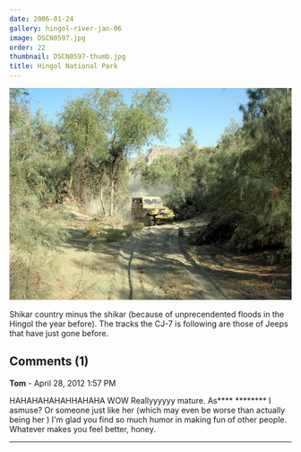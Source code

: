 ```yaml
---
date: 2006-01-24
gallery: hingol-river-jan-06
image: DSCN0597.jpg
order: 22
thumbnail: DSCN0597-thumb.jpg
title: Hingol National Park
---
```


![Hingol National Park](./DSCN0597.jpg)

Shikar country minus the shikar (because of unprecendented floods in the Hingol the year before). The tracks the CJ-7 is following are those of Jeeps that have just gone before.

<div id="comments">

## Comments (1)

**Tom** - April 28, 2012  1:57 PM

HAHAHAHAHAHHAHAHA WOW Reallyyyyyy mature. As**** ******** I asmuse? Or someone just like her (which may even be worse than actually being her ) I'm glad you find so much humor in making fun of other people. Whatever makes you feel better, honey.

---

</div>